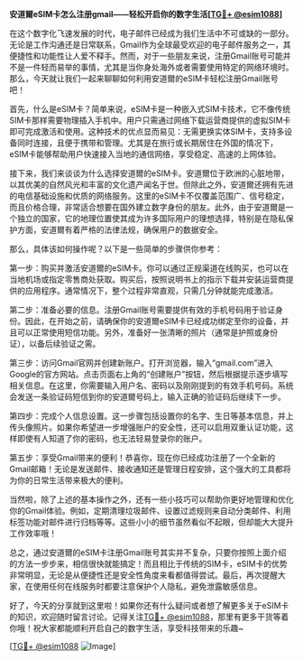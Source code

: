 **安道爾eSIM卡怎么注册gmail——轻松开启你的数字生活[[TG💪+ @esim1088](https://t.me/s/esim1088)]**

在这个数字化飞速发展的时代，电子邮件已经成为我们生活中不可或缺的一部分。无论是工作沟通还是日常联系，Gmail作为全球最受欢迎的电子邮件服务之一，其便捷性和功能性让人爱不释手。然而，对于一些朋友来说，注册Gmail账号可能并不是一件轻而易举的事情，尤其是当你身处海外或者需要使用特定的网络环境时。那么，今天就让我们一起来聊聊如何利用安道爾的eSIM卡轻松注册Gmail账号吧！

首先，什么是eSIM卡？简单来说，eSIM卡是一种嵌入式SIM卡技术，它不像传统SIM卡那样需要物理插入手机中。用户只需通过网络下载运营商提供的虚拟SIM卡即可完成激活和使用。这种技术的优点显而易见：无需更换实体SIM卡，支持多设备同时连接，且便于携带和管理。尤其是在旅行或长期居住在外国的情况下，eSIM卡能够帮助用户快速接入当地的通信网络，享受稳定、高速的上网体验。

接下来，我们来谈谈为什么选择安道爾的eSIM卡。安道爾位于欧洲的心脏地带，以其优美的自然风光和丰富的文化遗产闻名于世。但除此之外，安道爾还拥有先进的电信基础设施和优质的网络服务。这里的eSIM卡不仅覆盖范围广、信号稳定，而且价格合理，非常适合想要在国外建立数字身份的朋友。此外，由于安道爾是一个独立的国家，它的地理位置使其成为许多国际用户的理想选择，特别是在隐私保护方面，安道爾有着严格的法律法规，确保用户的数据安全。

那么，具体该如何操作呢？以下是一些简单的步骤供你参考：

第一步：购买并激活安道爾的eSIM卡。你可以通过正规渠道在线购买，也可以在当地机场或指定零售商处获取。购买后，按照说明书上的指示下载并安装运营商提供的应用程序。通常情况下，整个过程非常直观，只需几分钟就能完成激活。

第二步：准备必要的信息。注册Gmail账号需要提供有效的手机号码用于验证身份。因此，在开始之前，请确保你的安道爾eSIM卡已经成功绑定至你的设备，并且可以正常使用短信功能。另外，准备好一张清晰的照片（通常是护照或身份证），以备后续验证之需。

第三步：访问Gmail官网并创建新账户。打开浏览器，输入“gmail.com”进入Google的官方网站。点击页面右上角的“创建账户”按钮，然后根据提示逐步填写相关信息。在这里，你需要输入用户名、密码以及刚刚提到的有效手机号码。系统会发送一条验证码短信到你的安道爾号码上，输入正确的验证码后继续下一步。

第四步：完成个人信息设置。这一步骤包括设置你的名字、生日等基本信息，并上传头像照片。如果你希望进一步增强账户的安全性，还可以启用双重认证功能，这样即使有人知道了你的密码，也无法轻易登录你的账户。

第五步：享受Gmail带来的便利！恭喜你，现在你已经成功注册了一个全新的Gmail邮箱！无论是发送邮件、接收通知还是管理日程安排，这个强大的工具都将为你的日常生活带来极大的便利。

当然啦，除了上述的基本操作之外，还有一些小技巧可以帮助你更好地管理和优化你的Gmail体验。例如，定期清理垃圾邮件、设置过滤规则来自动分类邮件、利用标签功能对邮件进行归档等等。这些小小的细节虽然看似不起眼，但却能大大提升工作效率哦！

总之，通过安道爾的eSIM卡注册Gmail账号其实并不复杂，只要你按照上面介绍的方法一步步来，相信很快就能搞定！而且相比于传统的SIM卡，eSIM卡的优势非常明显，无论是从便捷性还是安全性角度来看都值得尝试。最后，再次提醒大家，在使用任何在线服务时都要注意保护个人隐私，避免泄露敏感信息。

好了，今天的分享就到这里啦！如果你还有什么疑问或者想了解更多关于eSIM卡的知识，欢迎随时留言讨论。记得关注[TG💪+ @esim1088](https://t.me/s/esim1088)，那里有更多干货等着你哦！祝大家都能顺利开启自己的数字生活，享受科技带来的乐趣~

[[TG💪+ @esim1088](https://t.me/s/esim1088) ![Image](https://i.postimg.cc/4NQfJmqS/Snipaste-2025-05-13-00-14-12.png)]